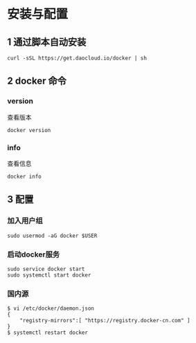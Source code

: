 # 安装与配置
## 1 通过脚本自动安装

```
curl -sSL https://get.daocloud.io/docker | sh
```
## 2 docker 命令

### version
查看版本
```
docker version 
```

### info
查看信息
```
docker info
```

## 3 配置
### 加入用户组

```
sudo usermod -aG docker $USER
```


### 启动docker服务

```
sudo service docker start
sudo systemctl start docker
```
### 国内源

```
$ vi /etc/docker/daemon.json
{
    "registry-mirrors":[ "https://registry.docker-cn.com" ]
}
$ systemctl restart docker
```